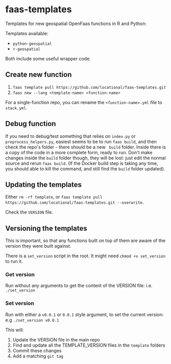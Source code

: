# faas-templates
Templates for new geospatial OpenFaas functions in R and Python:

Templates available:
- `python-geospatial`
- `r-geospatial`

Both include some useful wrapper code.

## Create new function

1. `faas template pull https://github.com/locational/faas-templates.git`
2. `faas new --lang <template-name> <function-name>`

For a single-function repo, you can rename the `<function-name>.yml` file to `stack.yml`.

## Debug function

If you need to debug/test something that relies on `index.py` or `preprocess_helpers.py`, easiest seems to be to run `faas build`, and then check the repo's folder - there should be a new ` build` folder. Inside there is a copy of the code in a more complete form, ready to run. Don't make changes inside the `build` folder though, they will be lost: just edit the normal source and rerun `faas build`. (If the Docker build step is taking any time, you should able to kill the command, and still find the `build` folder updated).


## Updating the templates

Either `rm -rf template`, or `faas template pull https://github.com/locational/faas-templates.git --overwrite`.

Check the `VERSION` file.


## Versioning the templates

This is important, so that any functions built on top of them are aware of the version they were built against.

There is a `set_version` script in the root. It might need `chmod +x set_version` to run it.

### Get version
Run without any arguments to get the content of the VERSION file: i.e. `./set_version`

### Set version
Run with either a `v0.0.1` or `0.0.1` style argument, to set the current version: e.g `./set_version v0.0.1`

 This will:
1. Update the VERSION file in the main repo
2. Find and update all the TEMPLATE_VERSION files in the `template` folders
3. Commit these changes
4. Add a matching `git tag`